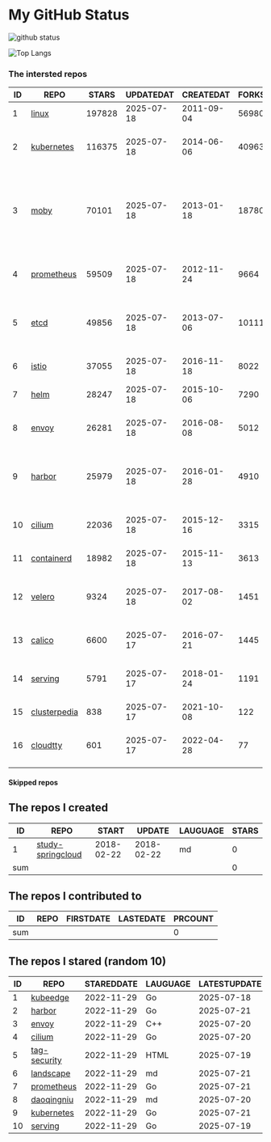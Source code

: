# My GitHub Status

<img src="https://github-readme-stats-1.yihong0618.vercel.app/api?username=daoqingniu&show_icons=true&&&hide_title=true&count_private=true" alt="github status" />

![Top Langs](https://github-readme-stats-1.yihong0618.vercel.app/api/top-langs/?username=daoqingniu&layout=compact)

<!--START_SECTION:github_repos-->
### The intersted repos
| ID |                              REPO                               | STARS  | UPDATEDAT  | CREATEDAT  | FORKSCOUNT |                                                DESCRIPTIONS                                                |
|----|-----------------------------------------------------------------|--------|------------|------------|------------|------------------------------------------------------------------------------------------------------------|
|  1 | [linux](https://github.com/torvalds/linux)                      | 197828 | 2025-07-18 | 2011-09-04 |      56980 | Linux kernel source tree                                                                                   |
|  2 | [kubernetes](https://github.com/kubernetes/kubernetes)          | 116375 | 2025-07-18 | 2014-06-06 |      40963 | Production-Grade Container Scheduling and Management                                                       |
|  3 | [moby](https://github.com/moby/moby)                            |  70101 | 2025-07-18 | 2013-01-18 |      18780 | The Moby Project - a collaborative project for the container ecosystem to assemble container-based systems |
|  4 | [prometheus](https://github.com/prometheus/prometheus)          |  59509 | 2025-07-18 | 2012-11-24 |       9664 | The Prometheus monitoring system and time series database.                                                 |
|  5 | [etcd](https://github.com/etcd-io/etcd)                         |  49856 | 2025-07-18 | 2013-07-06 |      10111 | Distributed reliable key-value store for the most critical data of a distributed system                    |
|  6 | [istio](https://github.com/istio/istio)                         |  37055 | 2025-07-18 | 2016-11-18 |       8022 | Connect, secure, control, and observe services.                                                            |
|  7 | [helm](https://github.com/helm/helm)                            |  28247 | 2025-07-18 | 2015-10-06 |       7290 | The Kubernetes Package Manager                                                                             |
|  8 | [envoy](https://github.com/envoyproxy/envoy)                    |  26281 | 2025-07-18 | 2016-08-08 |       5012 | Cloud-native high-performance edge/middle/service proxy                                                    |
|  9 | [harbor](https://github.com/goharbor/harbor)                    |  25979 | 2025-07-18 | 2016-01-28 |       4910 | An open source trusted cloud native registry project that stores, signs, and scans content.                |
| 10 | [cilium](https://github.com/cilium/cilium)                      |  22036 | 2025-07-18 | 2015-12-16 |       3315 | eBPF-based Networking, Security, and Observability                                                         |
| 11 | [containerd](https://github.com/containerd/containerd)          |  18982 | 2025-07-18 | 2015-11-13 |       3613 | An open and reliable container runtime                                                                     |
| 12 | [velero](https://github.com/vmware-tanzu/velero)                |   9324 | 2025-07-18 | 2017-08-02 |       1451 | Backup and migrate Kubernetes applications and their persistent volumes                                    |
| 13 | [calico](https://github.com/projectcalico/calico)               |   6600 | 2025-07-17 | 2016-07-21 |       1445 | Cloud native networking and network security                                                               |
| 14 | [serving](https://github.com/knative/serving)                   |   5791 | 2025-07-17 | 2018-01-24 |       1191 | Kubernetes-based, scale-to-zero, request-driven compute                                                    |
| 15 | [clusterpedia](https://github.com/clusterpedia-io/clusterpedia) |    838 | 2025-07-17 | 2021-10-08 |        122 | The Encyclopedia of Kubernetes clusters                                                                    |
| 16 | [cloudtty](https://github.com/cloudtty/cloudtty)                |    601 | 2025-07-17 | 2022-04-28 |         77 | A Friendly Kubernetes CloudShell (Web Terminal) !                                                          |



#### Skipped repos
<!--END_SECTION:github_repos-->

<!--START_SECTION:my_github-->
## The repos I created
| ID  |                                 REPO                                 |   START    |   UPDATE   | LAUGUAGE | STARS |
|-----|----------------------------------------------------------------------|------------|------------|----------|-------|
|   1 | [study-springcloud](https://github.com/daoqingniu/study-springcloud) | 2018-02-22 | 2018-02-22 | md       |     0 |
| sum |                                                                      |            |            |          |     0 |

## The repos I contributed to
| ID  | REPO | FIRSTDATE | LASTEDATE | PRCOUNT |
|-----|------|-----------|-----------|---------|
| sum |      |           |           |       0 |

## The repos I stared (random 10)
| ID |                          REPO                          | STAREDDATE | LAUGUAGE | LATESTUPDATE |
|----|--------------------------------------------------------|------------|----------|--------------|
|  1 | [kubeedge](https://github.com/kubeedge/kubeedge)       | 2022-11-29 | Go       | 2025-07-18   |
|  2 | [harbor](https://github.com/goharbor/harbor)           | 2022-11-29 | Go       | 2025-07-21   |
|  3 | [envoy](https://github.com/envoyproxy/envoy)           | 2022-11-29 | C++      | 2025-07-20   |
|  4 | [cilium](https://github.com/cilium/cilium)             | 2022-11-29 | Go       | 2025-07-20   |
|  5 | [tag-security](https://github.com/cncf/tag-security)   | 2022-11-29 | HTML     | 2025-07-19   |
|  6 | [landscape](https://github.com/cncf/landscape)         | 2022-11-29 | md       | 2025-07-21   |
|  7 | [prometheus](https://github.com/prometheus/prometheus) | 2022-11-29 | Go       | 2025-07-21   |
|  8 | [daoqingniu](https://github.com/daoqingniu/daoqingniu) | 2022-11-29 | md       | 2025-07-20   |
|  9 | [kubernetes](https://github.com/kubernetes/kubernetes) | 2022-11-29 | Go       | 2025-07-21   |
| 10 | [serving](https://github.com/knative/serving)          | 2022-11-29 | Go       | 2025-07-19   |

<!--END_SECTION:my_github-->
